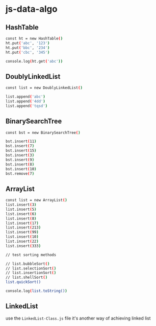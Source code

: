 # js-data-algo

## HashTable

```bash
const ht = new HashTable()
ht.put('abc', '123')
ht.put('bbc', '234')
ht.put('cbc', '345')

console.log(ht.get('abc'))
```

## DoublyLinkedList

```bash
const list = new DoublyLinkedList()

list.append('abc')
list.append('4dd')
list.append('tqsd')
```
## BinarySearchTree

```bash
const bst = new BinarySearchTree()

bst.insert(11)
bst.insert(7)
bst.insert(15)
bst.insert(3)
bst.insert(9)
bst.insert(8)
bst.insert(10)
bst.remove(7)
```

## ArrayList

```bash
const list = new ArrayList()
list.insert(3)
list.insert(5)
list.insert(6)
list.insert(8)
list.insert(17)
list.insert(213)
list.insert(99)
list.insert(10)
list.insert(22)
list.insert(333)

// test sorting methods

// list.bubbleSort()
// list.selectionSort()
// list.insertionSort()
// list.shellSort()
list.quickSort()

console.log(list.toString())
```

## LinkedList
use the `LinkedList-Class.js` file
it's another way of achieving linked list

